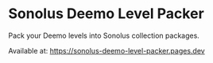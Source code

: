 # Sonolus Deemo Level Packer

Pack your Deemo levels into Sonolus collection packages.

Available at: https://sonolus-deemo-level-packer.pages.dev
